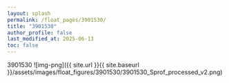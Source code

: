 ```yaml
---
layout: splash
permalink: /float_pages/3901530/
title: "3901530"
author_profile: false
last_modified_at: 2025-06-13
toc: false
---
```

 
3901530
![img-png]({{ site.url }}{{ site.baseurl }}/assets/images/float_figures/3901530/3901530_Sprof_processed_v2.png)